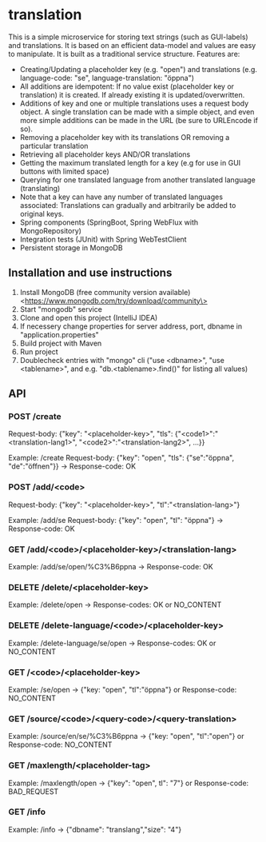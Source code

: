 # translation

This is a simple microservice for storing text strings (such as GUI-labels) and translations. It is based on an efficient data-model and values are easy to manipulate. It is built as a traditional service structure. Features are:

- Creating/Updating a placeholder key (e.g. "open") and translations (e.g. language-code: "se", language-translation: "öppna")
- All additions are idempotent: If no value exist (placeholder key or translation) it is created. If already existing it is updated/overwritten.
- Additions of key and one or multiple translations uses a request body object. A single translation can be made with a simple object, and even more simple additions can be made in the URL (be sure to URLEncode if so).
- Removing a placeholder key with its translations OR removing a particular translation
- Retrieving all placeholder keys AND/OR translations
- Getting the maximum translated length for a key (e.g for use in GUI buttons with limited space)
- Querying for one translated language from another translated language (translating)
- Note that a key can have any number of translated languages associated: Translations can gradually and arbitrarily be added to original keys.
- Spring components (SpringBoot, Spring WebFlux with MongoRepository)
- Integration tests (JUnit) with Spring WebTestClient
- Persistent storage in MongoDB

## Installation and use instructions

1. Install MongoDB (free community version available) \<https://www.mongodb.com/try/download/community\>
2. Start "mongodb" service
3. Clone and open this project (IntelliJ IDEA)
4. If necessery change properties for server address, port, dbname in "application.properties"
5. Build project with Maven
6. Run project
7. Doublecheck entries with "mongo" cli ("use \<dbname\>", "use \<tablename\>", and e.g. "db.\<tablename\>.find()" for listing all values)



## API

### POST /create
Request-body: {"key": "\<placeholder-key\>", "tls": {"\<code1\>":"\<translation-lang1\>", "\<code2\>":"\<translation-lang2\>", ...}}

Example:
/create
Request-body: {"key": "open", "tls": {"se":"öppna", "de":"öffnen"}} -\> Response-code: OK

### POST /add/\<code\>
Request-body: {"key": "\<placeholder-key\>", "tl":"\<translation-lang\>"}

Example:
/add/se
Request-body: {"key": "open", "tl": "öppna"} -\> Response-code: OK

### GET /add/\<code\>/\<placeholder-key\>/\<translation-lang\>

Example:
/add/se/open/%C3%B6ppna -\> Response-code: OK

### DELETE /delete/\<placeholder-key\>

Example:
/delete/open -\> Response-codes: OK or NO_CONTENT

### DELETE /delete-language/\<code\>/\<placeholder-key\>

Example:
/delete-language/se/open -\> Response-codes: OK or NO_CONTENT

### GET /\<code\>/\<placeholder-key\>

Example: /se/open -\> {"key: "open", "tl":"öppna"} or Response-code: NO_CONTENT

### GET /source/\<code\>/\<query-code\>/\<query-translation\>

Example:
/source/en/se/%C3%B6ppna -\> {"key: "open", "tl":"open"} or Response-code: NO_CONTENT

### GET /maxlength/\<placeholder-tag\>

Example:
/maxlength/open  -\> {"key": "open", tl": "7"} or Response-code: BAD_REQUEST

### GET /info

Example:
/info -\> {"dbname": "translang","size": "4"}
